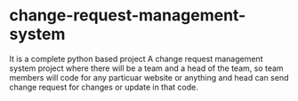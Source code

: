 # change-request-management-system
It is a complete python based project
A change request management system project where there will be a team and a head of the team, so team members will code for any particuar website or anything and head can send change request for changes or update in that code.
